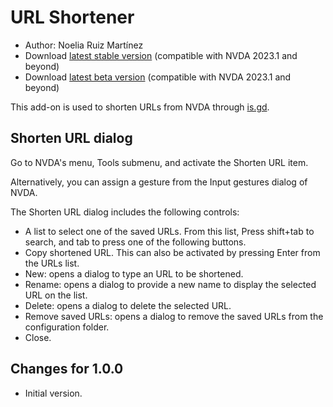 # URL Shortener #

* Author: Noelia Ruiz Martínez
* Download [latest stable version][1] (compatible with NVDA 2023.1 and beyond)
* Download [latest beta version][2] (compatible with NVDA 2023.1 and beyond)

This add-on is used to shorten URLs from NVDA through [is.gd][3].

## Shorten URL dialog ##

Go to NVDA's menu, Tools submenu, and activate the Shorten URL item.

Alternatively, you can assign a gesture from the Input gestures dialog of NVDA.

The Shorten URL dialog includes the following controls:

* A list to select one of the saved URLs. From this list, Press shift+tab to search, and tab to press one of the following buttons.
* Copy shortened URL. This can also be activated by pressing Enter from the URLs list.
* New: opens a dialog to type an URL to be shortened.
* Rename: opens a dialog to provide a new name to display the selected URL on the list.
* Delete: opens a dialog to delete the selected URL.
* Remove saved URLs: opens a dialog to remove the saved URLs from the configuration folder.
* Close.

## Changes for 1.0.0 ##

* Initial version.

[1]: https://www.nvaccess.org/addonStore/legacy?file=urlShortener

[2]: https://www.nvaccess.org/addonStore/legacy?file=urlShortener-beta

[3]: https://is.gd
